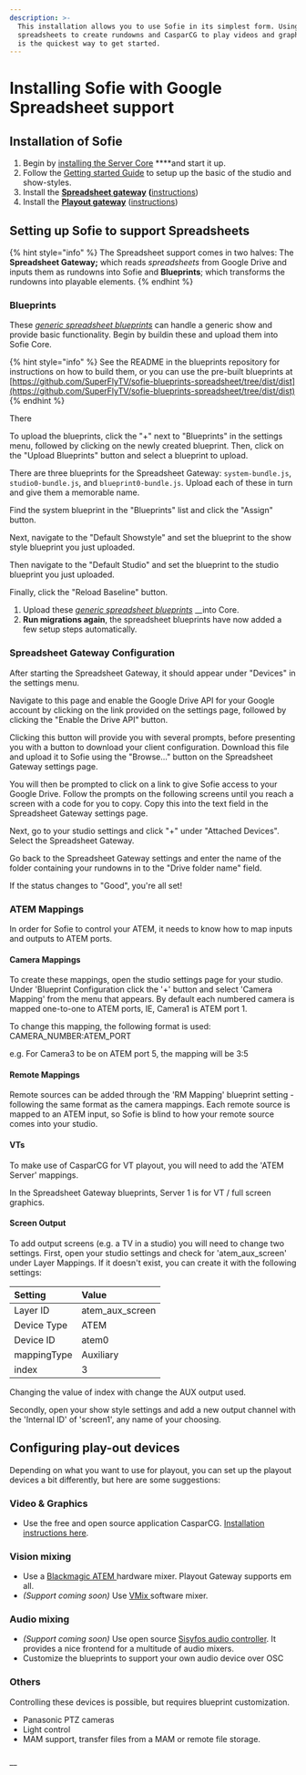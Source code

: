 ```yaml
---
description: >-
  This installation allows you to use Sofie in its simplest form. Using Google
  spreadsheets to create rundowns and CasparCG to play videos and graphics, this
  is the quickest way to get started.
---
```


# Installing Sofie with Google Spreadsheet support

## Installation of Sofie

1. Begin by [installing the Server Core](installing-sofie-server-core.md) ****and start it up.
2. Follow the [Getting started Guide](../getting-started.md) to setup up the basic of the studio and show-styles.
3. Install the [**Spreadsheet gateway**](https://github.com/SuperFlyTV/spreadsheet-gateway) **\(**[instructions](installing-a-gateway.md)\)
4. Install the [**Playout gateway**](https://github.com/nrkno/tv-automation-playout-gateway) \([instructions](installing-a-gateway.md)\)

## Setting up Sofie to support Spreadsheets

{% hint style="info" %}
The Spreadsheet support comes in two halves:
The **Spreadsheet Gateway;** which reads _spreadsheets_ from Google Drive and inputs them as rundowns into Sofie
and **Blueprints**; which transforms the rundowns into playable elements.
{% endhint %}

### Blueprints

These [_generic spreadsheet blueprints_](https://github.com/SuperFlyTV/sofie-blueprints-spreadsheet) can handle a generic show and provide basic functionality.
Begin by buildin these and upload them into Sofie Core.

{% hint style="info" %}
See the README in the blueprints repository for instructions on how to build them, or you can use the pre-built blueprints at [https://github.com/SuperFlyTV/sofie-blueprints-spreadsheet/tree/dist/dist](https://github.com/SuperFlyTV/sofie-blueprints-spreadsheet/tree/dist/dist)
{% endhint %}

There

To upload the blueprints, click the "+" next to "Blueprints" in the settings menu, followed by clicking on the newly created blueprint. Then, click on the "Upload Blueprints" button and select a blueprint to upload.

There are three blueprints for the Spreadsheet Gateway: `system-bundle.js`, `studio0-bundle.js`, and `blueprint0-bundle.js`. Upload each of these in turn and give them a memorable name.

Find the system blueprint in the "Blueprints" list and click the "Assign" button.

Next, navigate to the "Default Showstyle" and set the blueprint to the show style blueprint you just uploaded.

Then navigate to the "Default Studio" and set the blueprint to the studio blueprint you just uploaded.

Finally, click the "Reload Baseline" button.

1. Upload these [_generic spreadsheet blueprints_](https://github.com/SuperFlyTV/sofie-blueprints-spreadsheet) __into Core.
2. **Run migrations again**, the spreadsheet blueprints have now added a few setup steps automatically.

### Spreadsheet Gateway Configuration

After starting the Spreadsheet Gateway, it should appear under "Devices" in the settings menu.

Navigate to this page and enable the Google Drive API for your Google account by clicking on the link provided on the settings page, followed by clicking the "Enable the Drive API" button.

Clicking this button will provide you with several prompts, before presenting you with a button to download your client configuration. Download this file and upload it to Sofie using the "Browse..." button on the Spreadsheet Gateway settings page.

You will then be prompted to click on a link to give Sofie access to your Google Drive. Follow the prompts on the following screens until you reach a screen with a code for you to copy. Copy this into the text field in the Spreadsheet Gateway settings page.

Next, go to your studio settings and click "+" under "Attached Devices". Select the Spreadsheet Gateway.

Go back to the Spreadsheet Gateway settings and enter the name of the folder containing your rundowns in to the "Drive folder name" field.

If the status changes to "Good", you're all set!

### ATEM Mappings

In order for Sofie to control your ATEM, it needs to know how to map inputs and outputs to ATEM ports.

#### Camera Mappings

To create these mappings, open the studio settings page for your studio. Under 'Blueprint Configuration click the '+' button and select 'Camera Mapping' from the menu that appears. By default each numbered camera is mapped one-to-one to ATEM ports, IE, Camera1 is ATEM port 1.

To change this mapping, the following format is used: CAMERA\_NUMBER:ATEM\_PORT

e.g. For Camera3 to be on ATEM port 5, the mapping will be 3:5

#### Remote Mappings

Remote sources can be added through the 'RM Mapping' blueprint setting - following the same format as the camera mappings. Each remote source is mapped to an ATEM input, so Sofie is blind to how your remote source comes into your studio.

#### VTs

To make use of CasparCG for VT playout, you will need to add the 'ATEM Server' mappings.

In the Spreadsheet Gateway blueprints, Server 1 is for VT / full screen graphics.

#### Screen Output

To add output screens \(e.g. a TV in a studio\) you will need to change two settings. First, open your studio settings and check for 'atem\_aux\_screen' under Layer Mappings. If it doesn't exist, you can create it with the following settings:

| Setting | Value |
| :--- | :--- |
| Layer ID | atem\_aux\_screen |
| Device Type | ATEM |
| Device ID | atem0 |
| mappingType | Auxiliary |
| index | 3 |

Changing the value of index with change the AUX output used.

Secondly, open your show style settings and add a new output channel with the 'Internal ID' of 'screen1', any name of your choosing.

## Configuring play-out devices

Depending on what you want to use for playout, you can set up the playout devices a bit differently, but here are some suggestions:

### Video & Graphics

* Use the free and open source application CasparCG. [Installation instructions here](casparcg-server-installation.md).

### Vision mixing

* Use a [Blackmagic ATEM ](https://www.blackmagicdesign.com/products/atem)hardware mixer. Playout Gateway supports em all.
* _\(Support coming soon\)_ Use [VMix ](https://www.vmix.com/)software mixer.

### Audio mixing

* _\(Support coming soon\)_ Use open source [Sisyfos audio controller](https://github.com/olzzon/sisyfos-audio-controller). It provides a nice frontend for a multitude of audio mixers.
* Customize the blueprints to support your own audio device over OSC

### Others

Controlling these devices is possible, but requires blueprint customization.

* Panasonic PTZ cameras
* Light control
* MAM support, transfer files from a MAM or remote file storage.

###



\_\_

